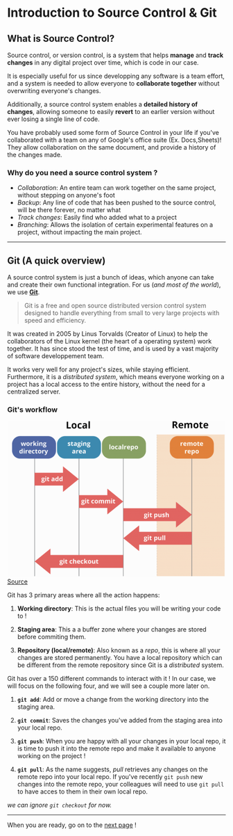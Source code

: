 # Introduction to Source Control & Git

## What is Source Control?
Source control, or version control, is a system that helps **manage** and **track changes** in any digital project over time, which is code in our case.

It is especially useful for us since developping any software is a team effort, and a system is needed to allow everyone to **collaborate together** without overwriting everyone's changes.

Additionally, a source control system enables a **detailed history of changes**, allowing someone to easily **revert** to an earlier version without ever losing a single line of code.

You have probably used some form of Source Control in your life if you've collaborated with a team on any of Google's office suite (Ex. Docs,Sheets)! They allow collaboration on the same document, and provide a history of the changes made.

### Why do you need a source control system ?
- *Collaboration*: An entire team can work together on the same project, without stepping on anyone's foot
- *Backup*: Any line of code that has been pushed to the source control, will be there forever, no matter what
- *Track changes*: Easily find who added what to a project
- *Branching*: Allows the isolation of certain experimental features on a project, without impacting the main project.

---

## Git (A quick overview)
A source control system is just a bunch of ideas, which anyone can take and create their own functional integration. For us (*and most of the world*), we use [**Git**](https://git-scm.com/).
> Git is a free and open source distributed version control system designed to handle everything from small to very large projects with speed and efficiency.

It was created in 2005 by Linus Torvalds (Creator of Linux) to help the collaborators of the Linux kernel (the heart of a operating system) work together. It has since stood the test of time, and is used by a vast majority of software developpement team.

It works very well for any project's sizes, while staying efficient. Furthermore, it is a *distributed system*, which means everyone working on a project has a local access to the entire history, without the need for a centralized server.

### Git's workflow

![Git workflow](img/git_workflow.png)
[Source](https://dev.to/mollynem/git-github--workflow-fundamentals-5496)

Git has 3 primary areas where all the action happens:

1. **Working directory**: This is the actual files you will be writing your code to !

2. **Staging area**: This a a buffer zone where your changes are stored before commiting them.

3. **Repository (local/remote)**: Also known as a *repo*, this is where all your changes are stored permanently. You have a local repository which can be different from the remote repository since Git is a *distributed* system.

Git has over a 150 different commands to interact with it ! In our case, we will focus on the following four, and we will see a couple more later on.

1. **`git add`**: Add or move a change from the working directory into the staging area.

2. **`git commit`**: Saves the changes you've added from the staging area into your local repo.

3. **`git push`**: When you are happy with all your changes in your local repo, it is time to push it into the remote repo and make it available to anyone working on the project !

4. **`git pull`**: As the name suggests, *pull* retrieves any changes on the remote repo into your local repo. If you've recently `git push` new changes into the remote repo, your colleagues will need to use `git pull` to have acces to them in their own local repo.

*we can ignore `git checkout` for now.*

---

When you are ready, go on to the [next page](intro_github.md) !

